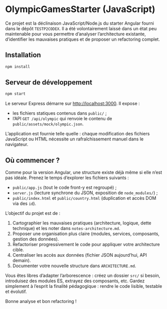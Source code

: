 # OlympicGamesStarter (JavaScript)

Ce projet est la déclinaison JavaScript/Node.js du starter Angular fourni dans le dépôt `TESTP2CODEX`. Il a été volontairement laissé dans un état peu maintenable pour vous permettre d’analyser l’architecture existante, d’identifier les mauvaises pratiques et de proposer un refactoring complet.

## Installation

```bash
npm install
```

## Serveur de développement

```bash
npm start
```

Le serveur Express démarre sur [http://localhost:3000](http://localhost:3000). Il expose :

- les fichiers statiques contenus dans `public/` ;
- l’API `GET /api/olympic` qui renvoie le contenu de `public/assets/mock/olympic.json`.

L’application est fournie telle quelle : chaque modification des fichiers JavaScript ou HTML nécessite un rafraîchissement manuel dans le navigateur.

## Où commencer ?

Comme pour la version Angular, une structure existe déjà même si elle n’est pas idéale. Prenez le temps d’explorer les fichiers suivants :

- `public/app.js` (tout le code front-y est regroupé) ;
- `server.js` (lecture synchrone du JSON, exposition de `node_modules/`) ;
- `public/index.html` et `public/country.html` (duplication et accès DOM via des `id`).

L’objectif du projet est de :

1. Cartographier les mauvaises pratiques (architecture, logique, dette technique) et les noter dans `notes-architecture.md`.
2. Proposer une organisation plus claire (modules, services, composants, gestion des données).
3. Refactoriser progressivement le code pour appliquer votre architecture cible.
4. Centraliser les accès aux données (fichier JSON aujourd’hui, API demain).
5. Documenter votre nouvelle structure dans `ARCHITECTURE.md`.

Vous êtes libres d’adapter l’arborescence : créez un dossier `src/` si besoin, introduisez des modules ES, extrayez des composants, etc. Gardez simplement à l’esprit la finalité pédagogique : rendre le code lisible, testable et évolutif.

Bonne analyse et bon refactoring !
